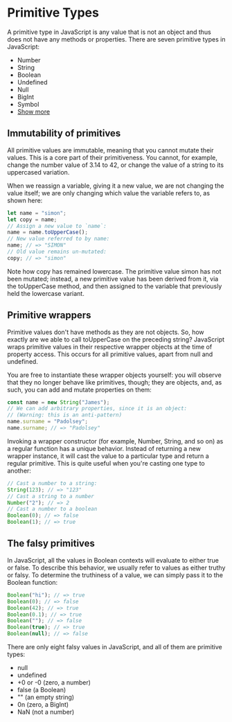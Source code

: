 # Primitive Types

A primitive type in JavaScript is any value that is not an object and thus does not have any
methods or properties. There are seven primitive types in JavaScript:

- Number
- String
- Boolean
- Undefined
- Null
- BigInt
- Symbol
- [Show more](https://github.com/Andrey-Valciuc/clean_code/tree/main/principles/PrimitiveTypes/IndividualPrimitiveTypes)

## Immutability of primitives

All primitive values are immutable, meaning that you cannot mutate their values. This is a
core part of their primitiveness. You cannot, for example, change the number value of 3.14
to 42, or change the value of a string to its uppercased variation.

When we reassign a variable, giving it a new value, we are not changing the value itself; we
are only changing which value the variable refers to, as shown here:

```javascript
let name = "simon";
let copy = name;
// Assign a new value to `name`:
name = name.toUpperCase();
// New value referred to by name:
name; // => "SIMON"
// Old value remains un-mutated:
copy; // => "simon"
```

Note how copy has remained lowercase. The primitive value simon has not been mutated;
instead, a new primitive value has been derived from it, via the toUpperCase method, and
then assigned to the variable that previously held the lowercase variant.

## Primitive wrappers

Primitive values don't have methods as they are
not objects. So, how exactly are we able to call toUpperCase on the preceding string? JavaScript wraps
primitive values in their respective wrapper objects at the time of property access. This
occurs for all primitive values, apart from null and undefined.

You are free to instantiate these wrapper objects yourself: you will observe that they no longer
behave like primitives, though; they are objects, and, as such, you can add and mutate
properties on them:

```javascript
const name = new String("James");
// We can add arbitrary properties, since it is an object:
// (Warning: this is an anti-pattern)
name.surname = "Padolsey";
name.surname; // => "Padolsey"
```

Invoking a wrapper constructor (for example, Number, String, and so on) as a regular
function has a unique behavior. Instead of returning a new wrapper instance, it will cast the
value to a particular type and return a regular primitive. This is quite useful when you're
casting one type to another:

```javascript
// Cast a number to a string:
String(123); // => "123"
// Cast a string to a number
Number("2"); // => 2
// Cast a number to a boolean
Boolean(0); // => false
Boolean(1); // => true
```

## The falsy primitives

In JavaScript, all the values in Boolean contexts will evaluate to either true or false. To
describe this behavior, we usually refer to values as either truthy or falsy. To determine the
truthiness of a value, we can simply pass it to the Boolean function:

```javascript
Boolean("hi"); // => true
Boolean(0); // => false
Boolean(42); // => true
Boolean(0.1); // => true
Boolean(""); // => false
Boolean(true); // => true
Boolean(null); // => false
```

There are only eight falsy values in JavaScript, and all of them are primitive types:

- null
- undefined
- +0 or -0 (zero, a number)
- false (a Boolean)
- "" (an empty string)
- 0n (zero, a BigInt)
- NaN (not a number)
